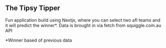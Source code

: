 <h2> The Tipsy Tipper</h2>
Fun application build using Nextjs, where you can select two afl teams and it will predict the winner*. Data is brought in via fetch from squiggle.com.au API

*Winner based of previous data
